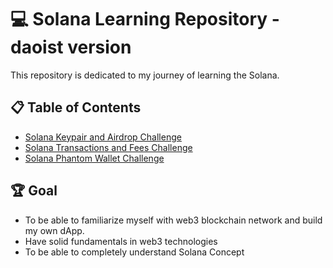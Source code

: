 # 💻 Solana Learning Repository - daoist version

This repository is dedicated to my journey of learning the Solana.

## 📋 Table of Contents
* [Solana Keypair and Airdrop Challenge](https://github.com/Jmbaldonado/module-2-metacrafters-solana-challenge)
* [Solana Transactions and Fees Challenge](https://github.com/Jmbaldonado/module-2-metacrafters-solana-challenge-2)
* [Solana Phantom Wallet Challenge](https://github.com/Jmbaldonado/module-2-metacrafters-solana-challenge-3)

## 🏆 Goal
* To be able to familiarize myself with web3 blockchain network and build my own dApp.
* Have solid fundamentals in web3 technologies
* To be able to completely understand Solana Concept
